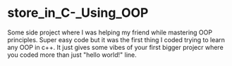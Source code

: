 # store_in_C-_Using_OOP
Some side project where I was helping my friend while mastering OOP principles.
Super easy code but it was the first thing I coded trying to learn any OOP in c++.
It just gives some vibes of your first bigger projecr where you coded more than just "hello world!" line.
